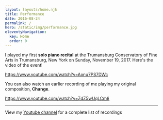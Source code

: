 ```yaml
---
layout: layouts/home.njk
title: Performance
date: 2016-08-24
permalink: /
hero: /static/img/performance.jpg
eleventyNavigation:
  key: Home
  order: 0
---
```

I played my first **solo piano recital** at the Trumansburg Conservatory of Fine Arts in Trumansburg, New York on Sunday, November 19, 2017. Here's the video of the event!

https://www.youtube.com/watch?v=Aonu7PS7DWc

You can also watch an earlier recording of me playing my original composition, **Change**.

https://www.youtube.com/watch?v=ZdZ5wUqLCm8

* * *

View my [Youtube channel](https://www.youtube.com/channel/UCP7cOJzRu6yNu0tx3ImuNSA) for a complete list of recordings
